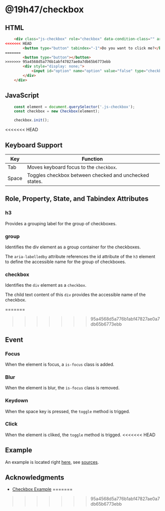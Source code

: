 # @19h47/checkbox

## HTML

```html
	<div class="js-checkbox" role="checkbox" data-condition-class="" aria-checked="false">
<<<<<<< HEAD
		<button type="button" tabindex="-1">Do you want to click me?</button>
=======
		<button type="button"></button>
>>>>>>> 95a4568d5a776b1abf47827ae0a7db65b6773ebb
		<div style="display: none;">
			<input id="option" name="option" value="false" type="checkbox">
		</div>
	</div>
```

## JavaScript

```javascript
	const element = document.querySelector('.js-checkbox');
	const checkbox = new Checkbox(element);

	checkbox.init();
```

<<<<<<< HEAD
## Keyboard Support

Key   | Function
----- | -------
Tab   | Moves keyboard focus to the `checkbox`.
Space |	Toggles checkbox between checked and unchecked states.

## Role, Property, State, and Tabindex Attributes

### h3

Provides a grouping label for the group of checkboxes.

### group

Identifies the div element as a group container for the checkboxes.

The `aria-labelledby` attribute references the id attribute of the `h3` element to define the accessible name for the group of checkboxes.

### checkbox

Identifies the `div` element as a `checkbox`.

The child text content of this `div` provides the accessible name of the checkbox.

=======
>>>>>>> 95a4568d5a776b1abf47827ae0a7db65b6773ebb
## Event

### Focus

When the element is focus, a `is-focus` class is added.

### Blur

When the element is blur, the `is-focus` class is removed.

### Keydown

When the space key is pressed, the `toggle` method is trigged.

### Click

When the element is cliked, the `toggle` method is trigged.
<<<<<<< HEAD

## Example

An example is located right [here](https://19h47.github.io/19h47-checkbox/), see [sources](/docs/index.html).

## Acknowledgments

- [Checkbox Example](https://www.w3.org/TR/wai-aria-practices/examples/checkbox/checkbox-2/checkbox-2.html)
=======
>>>>>>> 95a4568d5a776b1abf47827ae0a7db65b6773ebb
